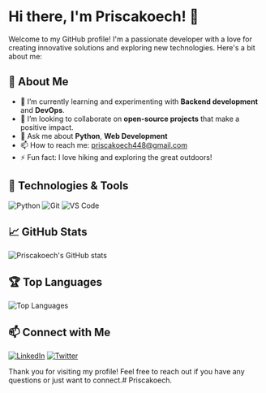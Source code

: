 # Hi there, I'm Priscakoech! 👋

Welcome to my GitHub profile! I'm a passionate developer with a love for creating innovative solutions and exploring new technologies. Here's a bit about me:

## 🚀 About Me

- 🌱 I’m currently learning and experimenting with **Backend development** and **DevOps**.
- 👯 I’m looking to collaborate on **open-source projects** that make a positive impact.
- 💬 Ask me about **Python**, **Web Development**
- 📫 How to reach me: [priscakoech448@gmail.com](mailto:priscakoech448@gmail.com)
- ⚡ Fun fact: I love hiking and exploring the great outdoors!

## 🔧 Technologies & Tools

![Python](https://img.shields.io/badge/-Python-333333?style=flat&logo=python)
![Git](https://img.shields.io/badge/-Git-333333?style=flat&logo=git)
![VS Code](https://img.shields.io/badge/-VS%20Code-333333?style=flat&logo=visual-studio-code)

## 📈 GitHub Stats

![Priscakoech's GitHub stats](https://github-readme-stats.vercel.app/api?username=Priscakoech&show_icons=true&theme=radical)

## 🏆 Top Languages

![Top Languages](https://github-readme-stats.vercel.app/api/top-langs/?username=Priscakoech&layout=compact&theme=radical)

## 📫 Connect with Me

[![LinkedIn](https://img.shields.io/badge/-LinkedIn-0077B5?style=flat&logo=linkedin)](https://www.linkedin.com/in/prisca-koech)
[![Twitter](https://img.shields.io/badge/-Twitter-1DA1F2?style=flat&logo=twitter)](https://twitter.com/priscakoech)

Thank you for visiting my profile! Feel free to reach out if you have any questions or just want to connect.# Priscakoech.
